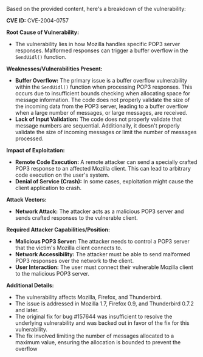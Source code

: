 Based on the provided content, here's a breakdown of the vulnerability:

**CVE ID:** CVE-2004-0757

**Root Cause of Vulnerability:**
- The vulnerability lies in how Mozilla handles specific POP3 server responses. Malformed responses can trigger a buffer overflow in the `SendUidl()` function.

**Weaknesses/Vulnerabilities Present:**
- **Buffer Overflow:** The primary issue is a buffer overflow vulnerability within the `SendUidl()` function when processing POP3 responses. This occurs due to insufficient bounds checking when allocating space for message information. The code does not properly validate the size of the incoming data from the POP3 server, leading to a buffer overflow when a large number of messages, or large messages, are received.
- **Lack of Input Validation:** The code does not properly validate that message numbers are sequential. Additionally, it doesn't properly validate the size of incoming messages or limit the number of messages processed.

**Impact of Exploitation:**
- **Remote Code Execution:** A remote attacker can send a specially crafted POP3 response to an affected Mozilla client. This can lead to arbitrary code execution on the user's system.
- **Denial of Service (Crash):** In some cases, exploitation might cause the client application to crash.

**Attack Vectors:**
- **Network Attack:** The attacker acts as a malicious POP3 server and sends crafted responses to the vulnerable client.

**Required Attacker Capabilities/Position:**
- **Malicious POP3 Server:** The attacker needs to control a POP3 server that the victim's Mozilla client connects to.
- **Network Accessibility:** The attacker must be able to send malformed POP3 responses over the network to the client.
- **User Interaction:** The user must connect their vulnerable Mozilla client to the malicious POP3 server.

**Additional Details:**
- The vulnerability affects Mozilla, Firefox, and Thunderbird.
- The issue is addressed in Mozilla 1.7, Firefox 0.9, and Thunderbird 0.7.2 and later.
- The original fix for bug #157644 was insufficient to resolve the underlying vulnerability and was backed out in favor of the fix for this vulnerability.
- The fix involved limiting the number of messages allocated to a maximum value, ensuring the allocation is bounded to prevent the overflow